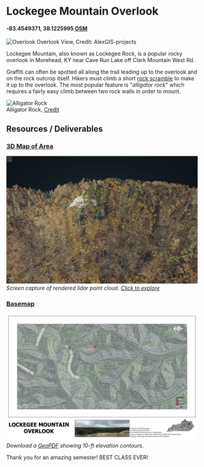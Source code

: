 # Lockegee Mountain Overlook
#### -83.4549371, 38.1225995 [OSM](https://www.openstreetmap.org/search?query=lockegee%20rock#map=19/38.12286/-83.44769)
![Overlook](https://alexgis-projects.github.io/lockegee/images/photo_3.jpg)
Overlook View, Credit: AlexGIS-projects

Lockegee Mountain, also known as Lockegee Rock, is a popular rocky overlook in Morehead, KY near Cave Run Lake off Clark Mountain West Rd.

Graffiti can often be spotted all along the trail leading up to the overlook and on the rock outcrop itself. Hikers must climb a short [rock scramble](https://goo.gl/maps/fxELp1mxfqj6Gp1a6) to make it up to the overlook. The most popular feature is "*alligator rock*" which requires a fairly easy climb between two rock walls in order to mount.

![Alligator Rock](https://images.fineartamerica.com/images/artworkimages/mediumlarge/1/alligator-rock-michael-scott.jpg)    
Alligator Rock, [Credit](https://fineartamerica.com/featured/alligator-rock-michael-scott.html)

## Resources / Deliverables

### [3D Map of Area](3D/) 

![3D map](images/3dmap.jpg)    
*Screen capture of rendered lidar point cloud. [Click to explore](3D/)*


### [Basemap](https://alexgis-projects.github.io/lockegee/basemap/Lockegee.pdf)  

![Basemap](images/basemap.jpg)     
*Download a [GeoPDF](basemap/Lockegee.pdf) showing 10-ft elevation contours.*

Thank you for an amazing semester! BEST CLASS EVER!
